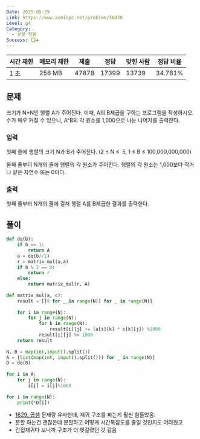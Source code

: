 ```yaml
---
Date: 2025-05-29
Link: https://www.acmicpc.net/problem/10830
Level: g4
Category:
  - 분할 정복
Success: ⭕➕
---
```

| 시간 제한 | 메모리 제한 | 제출    | 정답    | 맞힌 사람 | 정답 비율   |
| ----- | ------ | ----- | ----- | ----- | ------- |
| 1 초   | 256 MB | 47878 | 17399 | 13739 | 34.781% |

## 문제

크기가 N*N인 행렬 A가 주어진다. 이때, A의 B제곱을 구하는 프로그램을 작성하시오. 수가 매우 커질 수 있으니, A^B의 각 원소를 1,000으로 나눈 나머지를 출력한다.

### 입력

첫째 줄에 행렬의 크기 N과 B가 주어진다. (2 ≤ N ≤  5, 1 ≤ B ≤ 100,000,000,000)

둘째 줄부터 N개의 줄에 행렬의 각 원소가 주어진다. 행렬의 각 원소는 1,000보다 작거나 같은 자연수 또는 0이다.

### 출력

첫째 줄부터 N개의 줄에 걸쳐 행렬 A를 B제곱한 결과를 출력한다.

## 풀이
```python
def dq(b):  
    if b == 1:  
        return A  
    a = dq(b//2)  
    r = matrix_mul(a,a)  
    if b % 2 == 0:  
        return r  
    else:  
        return matrix_mul(r, A)  
  
def matrix_mul(a, c):  
    result = [[0 for _ in range(N)] for _ in range(N)]  
  
    for i in range(N):  
        for j in range(N):  
            for k in range(N):  
                result[i][j] += (a[i][k] * c[k][j]) %1000  
            result[i][j] %= 1000  
    return result  
  
N, B = map(int,input().split())  
A = [list(map(int, input().split())) for _ in range(N)]  
D = dq(B)  
  
for i in A:  
    for j in range(N):  
        i[j] = i[j]%1000  
  
for i in range(N):  
    print(*D[i])
```
- [1629. 곱셈](⁶%20Blog/Coding%20Test/1629.%20곱셈.md) 문제랑 유사한데, 재귀 구조를 짜는게 훨씬 힘들었음.
- 분할 하는건 괜찮은데 분할하고 어떻게 시간복잡도를 줄일 것인지도 어려웠고
- 간접재귀다 보니까 구조가 더 헷갈렸던 것 같음